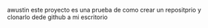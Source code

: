 awustin
este proyecto es una prueba de como crear un repositprio y clonarlo dede github a mi escritorio
